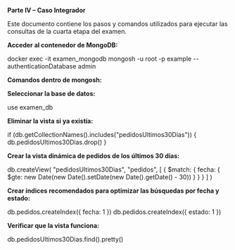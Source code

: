 **Parte IV – Caso Integrador**

Este documento contiene los pasos y comandos utilizados para ejecutar las consultas de la cuarta etapa del examen.


**Acceder al contenedor de MongoDB:**

docker exec -it examen_mongodb mongosh -u root -p example --authenticationDatabase admin


**Comandos dentro de mongosh:**

**Seleccionar la base de datos:**

use examen_db


**Eliminar la vista si ya existía:**

if (db.getCollectionNames().includes("pedidosUltimos30Dias")) {
    db.pedidosUltimos30Dias.drop()
}


**Crear la vista dinámica de pedidos de los últimos 30 días:**

db.createView(
  "pedidosUltimos30Dias",
  "pedidos",
  [
    {
      $match: {
        fecha: { $gte: new Date(new Date().setDate(new Date().getDate() - 30)) }
      }
    }
  ]
)


**Crear índices recomendados para optimizar las búsquedas por fecha y estado:**

db.pedidos.createIndex({ fecha: 1 })
db.pedidos.createIndex({ estado: 1 })


**Verificar que la vista funciona:**

db.pedidosUltimos30Dias.find().pretty()